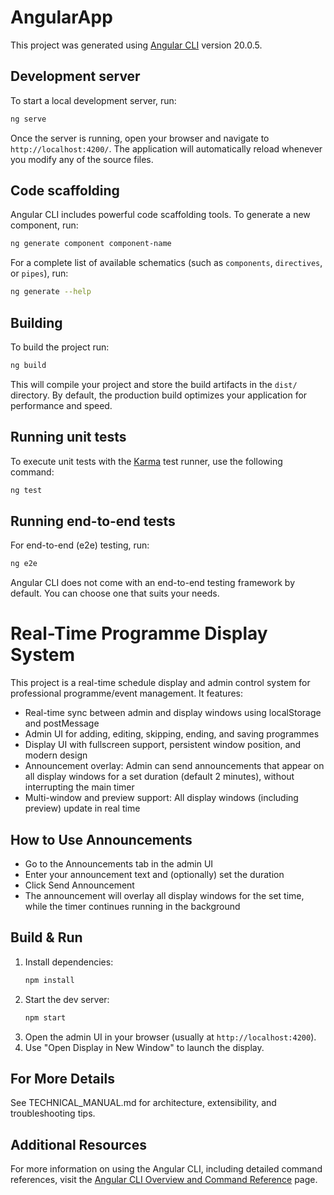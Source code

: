 # AngularApp

This project was generated using [Angular CLI](https://github.com/angular/angular-cli) version 20.0.5.

## Development server

To start a local development server, run:

```bash
ng serve
```

Once the server is running, open your browser and navigate to `http://localhost:4200/`. The application will automatically reload whenever you modify any of the source files.

## Code scaffolding

Angular CLI includes powerful code scaffolding tools. To generate a new component, run:

```bash
ng generate component component-name
```

For a complete list of available schematics (such as `components`, `directives`, or `pipes`), run:

```bash
ng generate --help
```

## Building

To build the project run:

```bash
ng build
```

This will compile your project and store the build artifacts in the `dist/` directory. By default, the production build optimizes your application for performance and speed.

## Running unit tests

To execute unit tests with the [Karma](https://karma-runner.github.io) test runner, use the following command:

```bash
ng test
```

## Running end-to-end tests

For end-to-end (e2e) testing, run:

```bash
ng e2e
```

Angular CLI does not come with an end-to-end testing framework by default. You can choose one that suits your needs.

# Real-Time Programme Display System

This project is a real-time schedule display and admin control system for professional programme/event management. It features:

- Real-time sync between admin and display windows using localStorage and postMessage
- Admin UI for adding, editing, skipping, ending, and saving programmes
- Display UI with fullscreen support, persistent window position, and modern design
- Announcement overlay: Admin can send announcements that appear on all display windows for a set duration (default 2 minutes), without interrupting the main timer
- Multi-window and preview support: All display windows (including preview) update in real time

## How to Use Announcements

- Go to the Announcements tab in the admin UI
- Enter your announcement text and (optionally) set the duration
- Click Send Announcement
- The announcement will overlay all display windows for the set time, while the timer continues running in the background

## Build & Run

1. Install dependencies:
   ```bash
   npm install
   ```
2. Start the dev server:
   ```bash
   npm start
   ```
3. Open the admin UI in your browser (usually at `http://localhost:4200`).
4. Use "Open Display in New Window" to launch the display.

## For More Details
See TECHNICAL_MANUAL.md for architecture, extensibility, and troubleshooting tips.

## Additional Resources

For more information on using the Angular CLI, including detailed command references, visit the [Angular CLI Overview and Command Reference](https://angular.dev/tools/cli) page.
